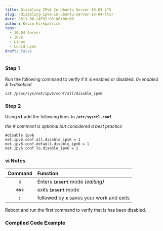 ```yaml
---
title: Disabling IPv6 In Ubuntu Server 10.04 LTS
slug: /disabling-ipv6-in-ubuntu-server-10-04-lts/
date: 2011-06-24T02:03:06+00:00
author: Kevin Kirkpatrick
tags:
  - 10.04 Server
  - IPv6
  - Linux
  - Lucid Lynx
draft: false
---
```

### Step 1
Run the following command to verify if it is enabled or disabled. _0=enabled & 1=disabled_
```
cat /proc/sys/net/ipv6/conf/all/disable_ipv6
```

### Step 2
Using __`vi`__ add the following lines to __`/etc/sysctl.conf`__

_the # comment is optional but considered a best practice_

```
#disable ipv6 
net.ipv6.conf.all.disable_ipv6 = 1
net.ipv6.conf.default.disable_ipv6 = 1
net.ipv6.conf.lo.disable_ipv6 = 1
```

###  vi Notes
|Command|Function
|:------:|:------
|__`i`__ | Enters __`insert`__ mode _(editing)_
|__`esc`__| exits __`insert`__ mode
|__`:`__ |followed by __`x`__ saves your work and exits

Reboot and run the first command to verify that is has been disabled.

### Compiled Code Example

<script src="https://gist.github.com/vScripter/bbc4ca2bbd7e9d4a190bbd6cb1777977.js"></script>